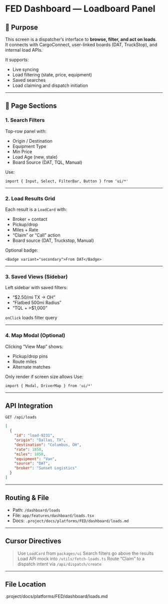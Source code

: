 # FED Dashboard — Loadboard Panel

## 🚚 Purpose

This screen is a dispatcher’s interface to **browse, filter, and act on loads**.  
It connects with CargoConnect, user-linked boards (DAT, TruckStop), and internal load APIs.

It supports:
- Live syncing
- Load filtering (state, price, equipment)
- Saved searches
- Load claiming and dispatch initiation

---

## 🔳 Page Sections

### 1. Search Filters

Top-row panel with:
- Origin / Destination
- Equipment Type
- Min Price
- Load Age (new, stale)
- Board Source (DAT, TQL, Manual)

Use:
```tsx
import { Input, Select, FilterBar, Button } from 'ui/*'
````

---

### 2. Load Results Grid

Each result is a `LoadCard` with:

* Broker + contact
* Pickup/drop
* Miles + Rate
* “Claim” or “Call” action
* Board source (DAT, Truckstop, Manual)

Optional badge:

```tsx
<Badge variant="secondary">From DAT</Badge>
```

---

### 3. Saved Views (Sidebar)

Left sidebar with saved filters:

* “\$2.50/mi TX → OH”
* “Flatbed 500mi Radius”
* “TQL + >\$1,000”

`onClick` loads filter query

---

### 4. Map Modal (Optional)

Clicking “View Map” shows:

* Pickup/drop pins
* Route miles
* Alternate matches

Only render if screen size allows
Use:

```tsx
import { Modal, DriverMap } from 'ui/*'
```

---

## API Integration

```http
GET /api/loads
```

```json
[
  {
    "id": "load-9231",
    "origin": "Dallas, TX",
    "destination": "Columbus, OH",
    "rate": 1850,
    "miles": 1050,
    "equipment": "Van",
    "source": "DAT",
    "broker": "Sunset Logistics"
  }
]
```

---

## Routing & File

* Path: `/dashboard/loads`
* File: `app/features/dashboard/loads.tsx`
* Docs: `.project/docs/platforms/FED/dashboard/loads.md`

---

## Cursor Directives

> Use `LoadCard` from `packages/ui`
> Search filters go above the results
> Load API mock into `/utils/fetch-loads.ts`
> Route “Claim” to a dispatch intent via `/api/dispatch/create`

---

## File Location
.project/docs/platforms/FED/dashboard/loads.md